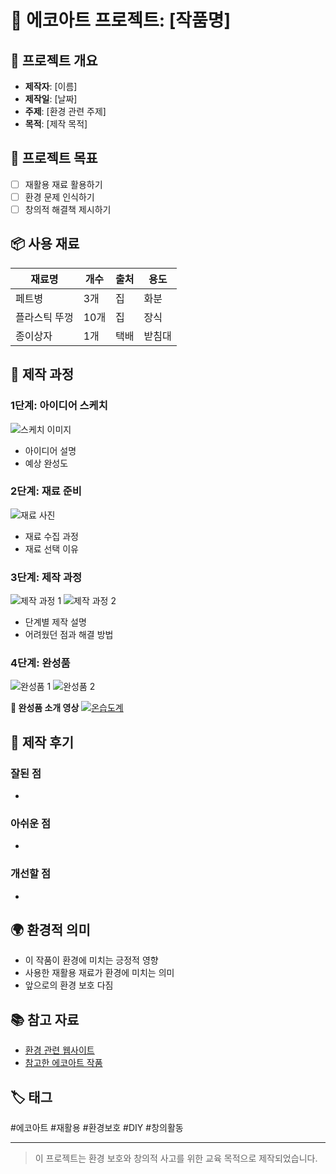 # 🌱 에코아트 프로젝트: [작품명]

## 📖 프로젝트 개요
- **제작자**: [이름]
- **제작일**: [날짜]
- **주제**: [환경 관련 주제]
- **목적**: [제작 목적]

## 🎯 프로젝트 목표
- [ ] 재활용 재료 활용하기
- [ ] 환경 문제 인식하기
- [ ] 창의적 해결책 제시하기

## 📦 사용 재료
| 재료명 | 개수 | 출처 | 용도 |
|--------|------|------|------|
| 페트병 | 3개 | 집 | 화분 |
| 플라스틱 뚜껑 | 10개 | 집 | 장식 |
| 종이상자 | 1개 | 택배 | 받침대 |

## 🔧 제작 과정

### 1단계: 아이디어 스케치
![스케치 이미지](images/sketch.jpg)
- 아이디어 설명
- 예상 완성도

### 2단계: 재료 준비
![재료 사진](images/materials.jpg)
- 재료 수집 과정
- 재료 선택 이유

### 3단계: 제작 과정
![제작 과정 1](images/process1.jpg)
![제작 과정 2](images/process2.jpg)
- 단계별 제작 설명
- 어려웠던 점과 해결 방법

### 4단계: 완성품
![완성품 1](images/final1.jpg)
![완성품 2](images/final2.jpg)

**🎯 완성품 소개 영상**
[![온습도계](https://img.youtube.com/vi/9K9Y-W1CK3E/0.jpg)](https://www.youtube.com/shorts/9K9Y-W1CK3E) 


## 💭 제작 후기
### 잘된 점
- 

### 아쉬운 점
- 

### 개선할 점
- 

## 🌍 환경적 의미
- 이 작품이 환경에 미치는 긍정적 영향
- 사용한 재활용 재료가 환경에 미치는 의미
- 앞으로의 환경 보호 다짐

## 📚 참고 자료
- [환경 관련 웹사이트](링크)
- [참고한 에코아트 작품](링크)

## 🏷️ 태그
#에코아트 #재활용 #환경보호 #DIY #창의활동

---

> 이 프로젝트는 환경 보호와 창의적 사고를 위한 교육 목적으로 제작되었습니다.

